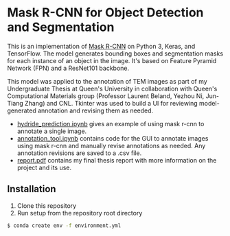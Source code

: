 # Mask R-CNN for Object Detection and Segmentation

This is an implementation of [Mask R-CNN](https://arxiv.org/abs/1703.06870) on Python 3, Keras, and TensorFlow. The model generates bounding boxes and segmentation masks for each instance of an object in the image. It's based on Feature Pyramid Network (FPN) and a ResNet101 backbone. 

This model was applied to the annotation of TEM images as part of my Undergraduate Thesis at Queen's University in collaboration with Queen's Computational Materials group (Professor Laurent Beland, Yezhou Ni, Jun-Tiang Zhang) and CNL. Tkinter was used to build a UI for reviewing model-generated annotation and revising them as needed.

* [hydride_prediction.ipynb](model/hydride_prediction.ipynb) gives an example of using mask r-cnn to annotate a single image. 
* [annotation_tool.ipynb](annotation_tool.ipynb) contains code for the GUI to annotate images using mask r-cnn and manually revise annotations as needed. Any annotation revisions are saved to a .csv file.
* [report.pdf](results/report.pdf) contains my final thesis report with more information on the project and its use.

## Installation
1. Clone this repository
2. Run setup from the repository root directory
```bash
$ conda create env -f environment.yml
```
